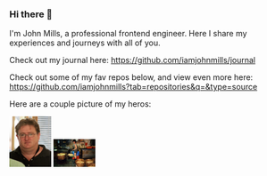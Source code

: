 ### Hi there 👋

I'm John Mills, a professional frontend engineer. Here I share my experiences and journeys with all of you. 

Check out my journal here: https://github.com/iamjohnmills/journal

Check out some of my fav repos below, and view even more here: https://github.com/iamjohnmills?tab=repositories&q=&type=source

Here are a couple picture of my heros:

<img src="https://raw.githubusercontent.com/iamjohnmills/iamjohnmills/main/Gabe_newell.jpeg" title="Gabe Newell #1 hero man" width="75" />

<img src="https://raw.githubusercontent.com/iamjohnmills/iamjohnmills/main/2ab2973ccdae292c39_Girard_006_KWC_foodfactory_001.jpeg" title="Kowloon City fish balls guy" width="75" />
